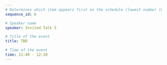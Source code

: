 ```yaml
---
# Determines which item appears first on the schedule (lowest number (0) appears first)
sequence_id: 6

# Speaker name
speaker: Invited Talk 5

# Title of the event
title: TBD

# Time of the event
time: 11:40 - 12:10
---
```

